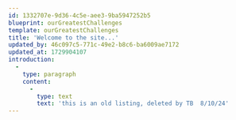 ```yaml
---
id: 1332707e-9d36-4c5e-aee3-9ba5947252b5
blueprint: ourGreatestChallenges
template: ourGreatestChallenges
title: 'Welcome to the site...'
updated_by: 46c097c5-771c-49e2-b8c6-ba6009ae7172
updated_at: 1729904107
introduction:
  -
    type: paragraph
    content:
      -
        type: text
        text: 'this is an old listing, deleted by TB  8/10/24'
---
```

